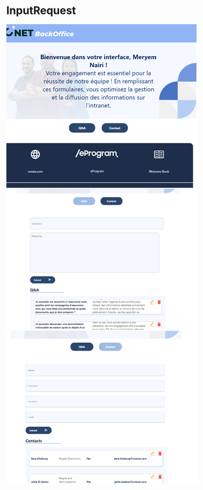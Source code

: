 # InputRequest
![Solution in Action](image(10).png)
![Solution in Action](image(11).png)
![Solution in Action](image(12).png)

